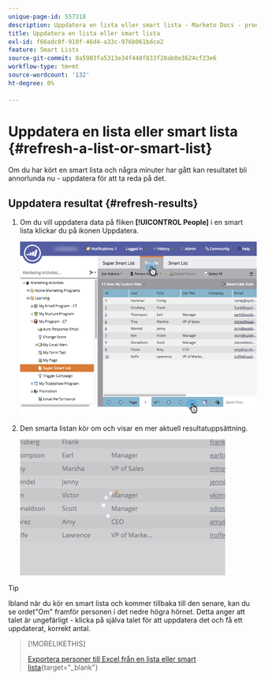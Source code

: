 ```yaml
---
unique-page-id: 557318
description: Uppdatera en lista eller smart lista - Marketo Docs - produktdokumentation
title: Uppdatera en lista eller smart lista
exl-id: f66adc0f-910f-46d4-a33c-976b061bdce2
feature: Smart Lists
source-git-commit: 8a5903fa5313e34f448f833f20ab8e3624cf23e6
workflow-type: tm+mt
source-wordcount: '132'
ht-degree: 0%

---
```


# Uppdatera en lista eller smart lista {#refresh-a-list-or-smart-list}

Om du har kört en smart lista och några minuter har gått kan resultatet bli annorlunda nu - uppdatera för att ta reda på det.

## Uppdatera resultat {#refresh-results}

1. Om du vill uppdatera data på fliken **[!UICONTROL People]** i en smart lista klickar du på ikonen Uppdatera.

   ![](assets/refreshbutton.png)

1. Den smarta listan kör om och visar en mer aktuell resultatuppsättning.

   ![](assets/loadingrefresh.png)

>[!TIP]
>
>Ibland när du kör en smart lista och kommer tillbaka till den senare, kan du se ordet&quot;Om&quot; framför personen i det nedre högra hörnet. Detta anger att talet är ungefärligt - klicka på själva talet för att uppdatera det och få ett uppdaterat, korrekt antal.

>[!MORELIKETHIS]
>
>[Exportera personer till Excel från en lista eller smart lista](/help/marketo/product-docs/core-marketo-concepts/smart-lists-and-static-lists/managing-people-in-smart-lists/export-people-to-excel-from-a-list-or-smart-list.md){target="_blank"}
